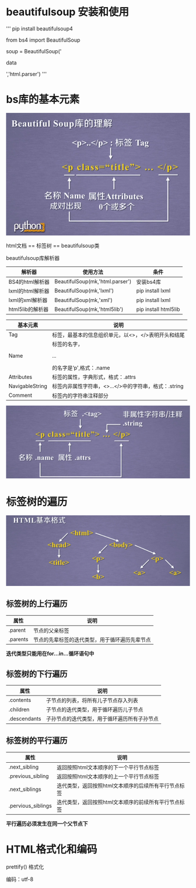 ﻿# beautifulsoup 安装和使用

'''
pip install beautifulsoup4

from bs4 import BeautifulSoup

soup = BeautifulSoup('<p>data</p>','html.parser')
'''

# bs库的基本元素

![](1.png)

html文档 == 标签树 == beautifulsoup类

beautifulsoup库解析器

解析器|使用方法|条件
-|-|-
BS4的html解析器|BeautifulSoup(mk,'html.parser')|安装bs4库
lxml的html解析器|BeautifulSoup(mk,'lxml')|pip install lxml
lxml的xml解析器|BeautifulSoup(mk,'xml')|pip install lxml
html5lib的解析器|BeautifulSoup(mk,'html5lib')|pip install html5lib

基本元素|说明
-|-
Tag|标签，最基本的信息组织单元，以<>，</>表明开头和结尾
Name|标签的名字，<p>...</p>的名字是‘p',格式：<tag>.name
Attributes|标签的属性，字典形式，格式：<tag>.attrs
NavigableString|标签内非属性字符串，<>...</>中的字符串，格式：<tag>.string
Comment|标签内的字符串注释部分

![](2.png)

# 标签树的遍历

![](3.png)

## 标签树的上行遍历

属性|说明
-|-
.parent|节点的父亲标签
.parents|节点的先辈标签的迭代类型，用于循环遍历先辈节点

**迭代类型只能用在for...in...循环语句中**

## 标签树的下行遍历

属性|说明
-|-
.contents|子节点的列表，将<tag>所有儿子节点存入列表
.children|子节点的迭代类型，用于循环遍历儿子节点
.descendants|子孙节点的迭代类型，用于循环遍历所有子孙节点

## 标签树的平行遍历

属性|说明
-|-
.next_sibling|返回按照html文本顺序的下一个平行节点标签
.previous_sibling|返回按照html文本顺序的上一个平行节点标签
.next_siblings|迭代类型，返回按照html文本顺序的后续所有平行节点标签
.pervious_siblings|迭代类型，返回按照html文本顺序的前续所有平行节点标签

**平行遍历必须发生在同一个父节点下**

# HTML格式化和编码

prettify() 格式化

编码：utf-8






